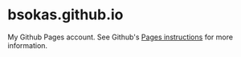 # bsokas.github.io
My Github Pages account. See Github's [Pages instructions](https://pages.github.com/)
for more information.

